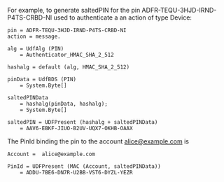 

For example, to generate saltedPIN for the pin
ADFR-TEQU-3HJD-IRND-P4TS-CRBD-NI used to authenticate a an action of type Device:

~~~~
pin = ADFR-TEQU-3HJD-IRND-P4TS-CRBD-NI
action = message.

alg = UdfAlg (PIN)
    = Authenticator_HMAC_SHA_2_512

hashalg = default (alg, HMAC_SHA_2_512)

pinData = UdfBDS (PIN)
    = System.Byte[]

saltedPINData 
    = hashalg(pinData, hashalg);
    = System.Byte[]

saltedPIN = UDFPresent (hashalg + saltedPINData)
    = AAV6-EBKF-JIUO-B2UV-UQX7-OKHB-OAAX
~~~~

The PinId binding the pin to the account alice@example.com is

~~~~
Account =  alice@example.com 

PinId = UDFPresent (MAC (Account, saltedPINData))
    = ADDU-7BE6-DN7R-U2BB-VST6-DYZL-YEZR
~~~~

